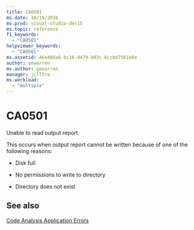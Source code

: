 ```yaml
---
title: CA0501
ms.date: 10/19/2016
ms.prod: visual-studio-dev15
ms.topic: reference
f1_keywords:
  - "CA0501"
helpviewer_keywords:
  - "CA0501"
ms.assetid: 46e486a6-bc16-4479-b03c-6ccbd7561e6e
author: gewarren
ms.author: gewarren
manager: jillfra
ms.workload:
  - "multiple"
---
```

# CA0501
Unable to read output report

 This occurs when output report cannot be written because of one of the following reasons:

- Disk full

- No permissions to write to directory

- Directory does not exist

## See also
 [Code Analysis Application Errors](../code-quality/code-analysis-application-errors.md)
